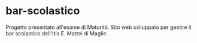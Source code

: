 # bar-scolastico
Progetto presentato all'esame di Maturità.
Sito web sviluppato per gestire il bar scolastico dell'Itis E. Mattei di Maglie.
